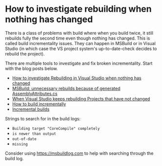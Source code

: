 # How to investigate rebuilding when nothing has changed

There is a class of problems with build where when you build twice, it still rebuilds fully the second time even though nothing has changed. This is called build incrementality issues. They can happen in MSBuild or in Visual Studio (in which case the VS project system's up-to-date-check decides to rebuild the project).

There are multiple tools to investigate and fix broken incrementality. Start with the blog posts below.

 * [How to investigate Rebuilding in Visual Studio when nothing has changed](https://learn.microsoft.com/archive/blogs/kirillosenkov/how-to-investigate-rebuilding-in-visual-studio-when-nothing-has-changed)
 * [MSBuild: unnecessary rebuilds because of generated AssemblyAttributes.cs](https://learn.microsoft.com/archive/blogs/kirillosenkov/msbuild-unnecessary-rebuilds-because-of-generated-assemblyattributes-cs)
 * [When Visual Studio keeps rebuilding Projects that have not changed](https://web.archive.org/web/20120321204616/http://www.andreas-reiff.de/2012/02/when-visual-studio-keeps-rebuilding-projects-that-have-not-changed/)
 * [How to build incrementally](https://learn.microsoft.com/visualstudio/msbuild/how-to-build-incrementally)
 * [Incremental builds](https://learn.microsoft.com/visualstudio/msbuild/incremental-builds)

Strings to search for in the build logs:
 * `Building target "CoreCompile" completely`
 * `is newer than output`
 * `out-of-date`
 * `missing`

Consider using https://msbuildlog.com to help with searching through the build log.